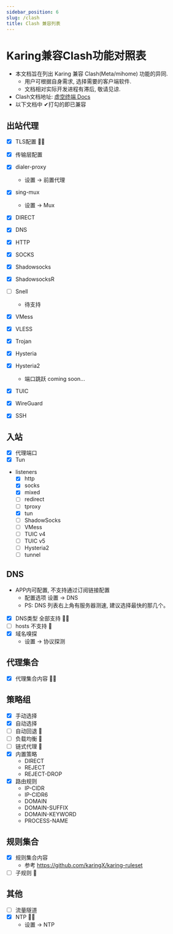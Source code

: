 ```yaml
---
sidebar_position: 6
slug: /clash
title: Clash 兼容列表
---
```



# Karing兼容Clash功能对照表

- 本文档旨在列出 Karing 兼容 Clash(Meta/mihome) 功能的异同.
	- 用户可根据自身需求, 选择需要的客户端软件.
	- 文档相对实际开发进程有滞后, 敬请见谅.
- Clash文档地址: [虚空终端 Docs](https://wiki.metacubex.one/config/)
- 以下文档中 ✔打勾的即已兼容

## 出站代理
- [x] TLS配置 🙆‍♂️
- [x] 传输层配置
- [x] dialer-proxy
	- 设置 -> 前置代理
- [x] sing-mux
	- 设置 -> Mux
- [x] DIRECT
- [x] DNS
- [x] HTTP
- [x] SOCKS
- [x] Shadowsocks
- [x] ShadowsocksR
- [ ] Snell
	- 待支持
- [x] VMess
- [x] VLESS
- [x] Trojan
- [x] Hysteria
- [x] Hysteria2
	- 端口跳跃 coming soon...
- [x] TUIC
- [x] WireGuard
- [x] SSH



## 入站
- [x] 代理端口
- [x] Tun
- listeners
	- [x] http
	- [x] socks
	- [x] mixed
	- [ ] redirect
	- [ ] tproxy
	- [x] tun
	- [ ] ShadowSocks
	- [ ] VMess
	- [ ] TUIC v4
	- [ ] TUIC v5
	- [ ] Hysteria2
	- [ ] tunnel

## DNS
- APP内可配置, 不支持通过订阅链接配置
	- 配置选项 设置 -> DNS
	- PS: DNS 列表右上角有服务器测速, 建议选择最快的那几个。
- [x] DNS类型 全部支持 🙆‍♂️
- [ ] hosts  不支持 🙅
- [x] 域名嗅探
	- 设置 -> 协议探测

## 代理集合
- [x] 代理集合内容 🙆‍♂️

## 策略组
- [x] 手动选择
- [x] 自动选择
- [ ] 自动回退 🙅
- [ ] 负载均衡 🙅
- [ ] 链式代理 🙅
- [x] 内置策略
	- DIRECT
	- REJECT
	- REJECT-DROP
- [x] 路由规则
	- IP-CIDR
	- IP-CIDR6
	- DOMAIN
	- DOMAIN-SUFFIX
	- DOMAIN-KEYWORD
	- PROCESS-NAME


## 规则集合
- [x] 规则集合内容
	- 参考 https://github.com/karingX/karing-ruleset
- [ ] 子规则 🙅

## 其他
- [ ] 流量隧道
- [x] NTP 🙆‍♂️
	- 设置 -> NTP



